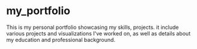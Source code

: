 # my_portfolio
This is my personal portfolio showcasing my skills, projects. it include various projects and visualizations I've worked on, as well as details about my education and professional background.
